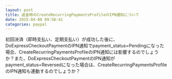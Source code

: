 ```yaml
---
layout: post
title: 返金時のCreateRecurringPaymentsProfileのIPN通知について
date: 2015-04-08 09:58:41
categories: paypal
---
```

<!-- {% raw %} -->
<p>初回決済（即時支払い、定期支払い）が成功した後に、DoExpressCheckoutPaymentのIPN通知でpayment_status=Pendingになった場合、CreateRecurringPaymentsProfileのIPN通知には影響するのでしょうか？また、DoExpressCheckoutPaymentのIPN通知がpayment_status=Reversedになった場合は、CreateRecurringPaymentsProfileのIPN通知も連動するのでしょうか？</p>
<!-- {% endraw %} -->
